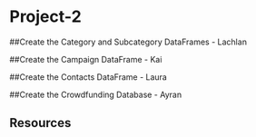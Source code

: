 # Project-2

##Create the Category and Subcategory DataFrames - Lachlan


##Create the Campaign DataFrame - Kai


##Create the Contacts DataFrame - Laura


##Create the Crowdfunding Database - Ayran


## Resources
